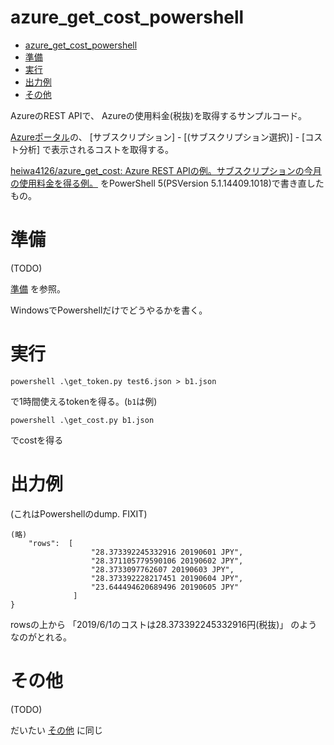 # azure_get_cost_powershell

- [azure_get_cost_powershell](#azure_get_cost_powershell)
- [準備](#準備)
- [実行](#実行)
- [出力例](#出力例)
- [その他](#その他)

AzureのREST APIで、
Azureの使用料金(税抜)を取得するサンプルコード。

[Azureポータル](https://portal.azure.com/)の、
[サブスクリプション] - [(サブスクリプション選択)] - [コスト分析]
で表示されるコストを取得する。

[heiwa4126/azure_get_cost: Azure REST APIの例。サブスクリプションの今月の使用料金を得る例。](https://github.com/heiwa4126/azure_get_cost)
をPowerShell 5(PSVersion 5.1.14409.1018)で書き直したもの。


# 準備

(TODO)

[準備](https://github.com/heiwa4126/azure_get_cost#%E6%BA%96%E5%82%99)
を参照。

WindowsでPowershellだけでどうやるかを書く。


# 実行

```
powershell .\get_token.py test6.json > b1.json
```
で1時間使えるtokenを得る。(`b1`は例)

```
powershell .\get_cost.py b1.json
```
でcostを得る


# 出力例

(これはPowershellのdump.
FIXIT)
```
(略)
    "rows":  [
                  "28.373392245332916 20190601 JPY",
                  "28.371105779590106 20190602 JPY",
                  "28.3733097762607 20190603 JPY",
                  "28.373392228217451 20190604 JPY",
                  "23.644494620689496 20190605 JPY"
              ]
}
```
rowsの上から
「2019/6/1のコストは28.373392245332916円(税抜)」
のようなのがとれる。

# その他

(TODO)

だいたい
[その他](https://github.com/heiwa4126/azure_get_cost#%E3%81%9D%E3%81%AE%E4%BB%96)
に同じ